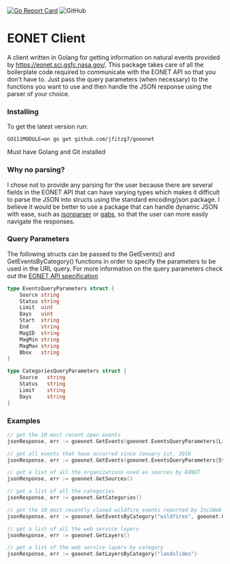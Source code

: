 [![Go Report Card](https://goreportcard.com/badge/github.com/jfitzg7/goeonet)](https://goreportcard.com/report/github.com/jfitzg7/goeonet)
![GitHub](https://img.shields.io/github/license/jfitzg7/goeonet?color=blue)
# EONET Client
A client written in Golang for getting information on natural events provided by https://eonet.sci.gsfc.nasa.gov/. This package takes care of all the boilerplate code required to communicate with the EONET API so that you don't have to. Just pass the query parameters (when necessary) to the functions you want to use and then handle the JSON response using the parser of your choice.
### Installing
To get the latest version run:

`GO111MODULE=on go get github.com/jfitzg7/goeonet`

Must have Golang and Git installed
### Why no parsing?
I chose not to provide any parsing for the user because there are several fields in the EONET API that can have varying types which makes it difficult to parse the JSON into structs using the standard encoding/json package. I believe it would be better to use a package that can handle dynamic JSON with ease, such as [jsonparser](https://github.com/buger/jsonparser) or [gabs](https://github.com/Jeffail/gabs), so that the user can more easily navigate the responses.
### Query Parameters
The following structs can be passed to the GetEvents() and GetEventsByCategory() functions in order to specify the parameters to be used in the URL query. For more information on the query parameters check out the [EONET API specification](https://eonet.sci.gsfc.nasa.gov/docs/v3)
```go
type EventsQueryParameters struct {
	Source string
	Status string
	Limit  uint
	Days   uint
	Start  string
	End    string
	MagID  string
	MagMin string
	MagMax string
	Bbox   string
}

type CategoriesQueryParameters struct {
	Source   string
	Status   string
	Limit    string
	Days     string
}
```
### Examples
```go
// get the 10 most recent open events
jsonResponse, err := goeonet.GetEvents(goeonet.EventsQueryParameters{Limit: 10, Status: "open"})

// get all events that have occurred since January 1st, 2010
jsonResponse, err := goeonet.GetEvents(goeonet.EventsQueryParameters{Start: "2010-01-01"})

// get a list of all the organizations used as sources by EONET
jsonResponse, err := goeonet.GetSources()

// get a list of all the categories
jsonResponse, err := goeonet.GetCategories()

// get the 10 most recently closed wildfire events reported by InciWeb
jsonResponse, err := goeonet.GetEventsByCategory("wildfires", goeonet.CategoriesQueryParameters{Source: "InciWeb", Limit: 10, Status: "closed"})

// get a list of all the web service layers
jsonResponse, err := goeonet.GetLayers()

// get a list of the web service layers by category
jsonResponse, err := goeonet.GetLayersByCategory("landslides")
```
